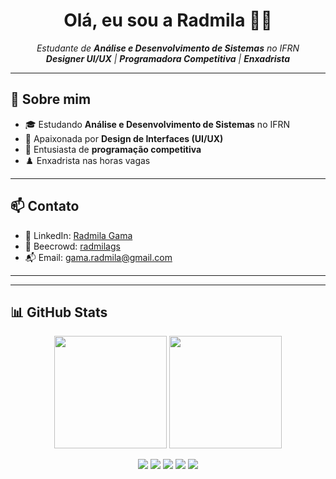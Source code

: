 <h1 align="center">Olá, eu sou a Radmila 👩‍💻</h1>

<p align="center">
  <em>
    Estudante de <strong>Análise e Desenvolvimento de Sistemas</strong> no IFRN<br>
    <strong>Designer UI/UX</strong> | <strong>Programadora Competitiva</strong> | <strong>Enxadrista</strong>
  </em>
</p>

---

## 🌟 Sobre mim

- 🎓 Estudando **Análise e Desenvolvimento de Sistemas** no IFRN
- 🎨 Apaixonada por **Design de Interfaces (UI/UX)**
- 🤖 Entusiasta de **programação competitiva**
- ♟️ Enxadrista nas horas vagas

---

## 📫 Contato

- 💼 LinkedIn: [Radmila Gama](https://www.linkedin.com/in/radmila-gama-37a207212/) 
- 🎯 Beecrowd: [radmilags](https://www.beecrowd.com.br/judge/pt/profile/230691)
- 📬 Email: gama.radmila@gmail.com 

---
<!--
## 🛠️ Tecnologias e Ferramentas

- **Linguagens:** C, C++, C#, Java, JavaScript, Python, PHP, SQL, Ruby, Pascal, Assembly
- **Frameworks e Ferramentas:** .NET, Node.js, React, Git, Figma, Visual Studio, VS Code
- **Outros:** GitHub, Linux, Agile/Scrum, GitHub Projects
-->
---

## 📊 GitHub Stats

<p align="center">
  <img height="180em" src="https://github-readme-stats.vercel.app/api/top-langs/?username=radmilags&langs_count=20&layout=compact&theme=aura&locale=pt-br" />
  <img height="180em" src="https://github-readme-stats.vercel.app/api?username=radmilags&show_icons=true&theme=aura&count_private=true&include_all_commits=true&locale=pt-br"/>
</p>

<p align="center">
  <img src="http://github-profile-summary-cards.vercel.app/api/cards/profile-details?username=radmilags&theme=aura" />
  <img src="http://github-profile-summary-cards.vercel.app/api/cards/repos-per-language?username=radmilags&theme=aura" />
  <img src="http://github-profile-summary-cards.vercel.app/api/cards/most-commit-language?username=radmilags&theme=aura" />
  <img src="http://github-profile-summary-cards.vercel.app/api/cards/stats?username=radmilags&theme=aura" />
  <img src="http://github-profile-summary-cards.vercel.app/api/cards/productive-time?username=radmilags&theme=aura&utcOffset=8" />
</p>

<!-- Visitantes
<div align="center">
  <br><p align="center"><b>Quantidade de visitantes</b></p>  
  <p align="center"><img align="center" src="https://profile-counter.glitch.me/{radmilags}/count.svg" /></p> 
  <br>
</div> -->
